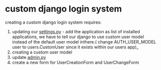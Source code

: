 # custom django login system
creating a custom django login system requires:
1. updating our [settings.py](./news_project/settings.py) - add the application as list of installed applications, we have to tell our django to use custom user model instead of the default user model inthere.( change AUTH_USER_MODEL user to users.CustomUser since it exists within our users app)_
2. creating a custom user model
3. update [admin.py](./users/admin.py)
4. create a new form for UserCreationForm and UserChangeForm